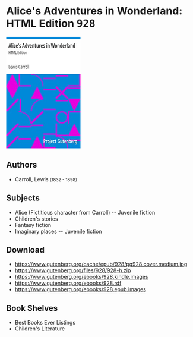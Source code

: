 # Alice's Adventures in Wonderland: HTML Edition <kbd>928</kbd>

![](./cover.medium.jpg "")

## Authors


 - Carroll, Lewis <small>(1832 - 1898)</small>

## Subjects


 - Alice (Fictitious character from Carroll) -- Juvenile fiction
 - Children's stories
 - Fantasy fiction
 - Imaginary places -- Juvenile fiction

## Download


 - https://www.gutenberg.org/cache/epub/928/pg928.cover.medium.jpg
 - https://www.gutenberg.org/files/928/928-h.zip
 - https://www.gutenberg.org/ebooks/928.kindle.images
 - https://www.gutenberg.org/ebooks/928.rdf
 - https://www.gutenberg.org/ebooks/928.epub.images

## Book Shelves


 - Best Books Ever Listings
 - Children's Literature
